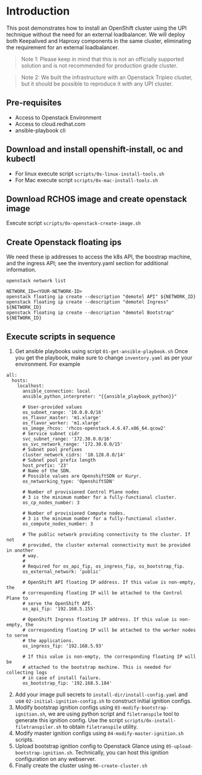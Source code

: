 # Introduction
This post demonstrates how to install an OpenShift cluster using the UPI technique without the need for an external loadbalancer. We will deploy both Keepalived and Haproxy components in the same cluster, eliminating the requirement for an external loadbalancer.

> Note 1: Please keep in mind that this is not an officially supported solution and is not recommended for production grade cluster.

> Note 2: We built the infrastructure with an Openstack Tripleo cluster, but it should be possible to reproduce it with any UPI cluster.

## Pre-requisites
- Access to Openstack Environment
- Access to cloud.redhat.com
- ansible-playbook cli

## Download and install openshift-install, oc and kubectl
- For linux execute script `scripts/0x-linux-install-tools.sh`
- For Mac execute script `scripts/0x-mac-install-tools.sh`

## Download RCHOS image and create openstack image
Execute script `scripts/0x-openstack-create-image.sh`

## Create Openstack floating ips
We need these ip addresses to access the k8s API, the boostrap machine, and the ingress API; see the inventory.yaml section for additional information.

```
openstack network list

NETWORK_ID=<YOUR-NETWORK-ID>
openstack floating ip create --description "demotel API" ${NETWORK_ID}
openstack floating ip create --description "demotel Ingress" ${NETWORK_ID}
openstack floating ip create --description "demotel Bootstrap" ${NETWORK_ID}
```

## Execute scripts in sequence

1. Get ansible playbooks using script `01-get-ansible-playbook.sh`
Once you get the playbook, make sure to change `inventory.yaml` as per your environment. For example
```
all:
  hosts:
    localhost:
      ansible_connection: local
      ansible_python_interpreter: "{{ansible_playbook_python}}"

      # User-provided values
      os_subnet_range: '10.0.0.0/16'
      os_flavor_master: 'm1.xlarge'
      os_flavor_worker: 'm1.xlarge'
      os_image_rhcos: 'rhcos-openstack.4.6.47.x86_64.qcow2'
      # Service subnet cidr
      svc_subnet_range: '172.30.0.0/16'
      os_svc_network_range: '172.30.0.0/15'
      # Subnet pool prefixes
      cluster_network_cidrs: '10.128.0.0/14'
      # Subnet pool prefix length
      host_prefix: '23'
      # Name of the SDN.
      # Possible values are OpenshiftSDN or Kuryr.
      os_networking_type: 'OpenshiftSDN'

      # Number of provisioned Control Plane nodes
      # 3 is the minimum number for a fully-functional cluster.
      os_cp_nodes_number: 3

      # Number of provisioned Compute nodes.
      # 3 is the minimum number for a fully-functional cluster.
      os_compute_nodes_number: 3

      # The public network providing connectivity to the cluster. If not
      # provided, the cluster external connectivity must be provided in another
      # way.
      #
      # Required for os_api_fip, os_ingress_fip, os_bootstrap_fip.
      os_external_network: 'public'

      # OpenShift API floating IP address. If this value is non-empty, the
      # corresponding floating IP will be attached to the Control Plane to
      # serve the OpenShift API.
      os_api_fip: '192.168.5.155'

      # OpenShift Ingress floating IP address. If this value is non-empty, the
      # corresponding floating IP will be attached to the worker nodes to serve
      # the applications.
      os_ingress_fip: '192.168.5.93'

      # If this value is non-empty, the corresponding floating IP will be
      # attached to the bootstrap machine. This is needed for collecting logs
      # in case of install failure.
      os_bootstrap_fip: '192.168.5.184'
```

2. Add your image pull secrets to `install-dir/install-config.yaml` and use `02-initial-ignition-config.sh` to construct initial ignition configs.
3. Modify bootstrap ignition configs using `03-modify-bootstrap-ignition.sh`, we are using python script and `filetranspile` tool to generate this ignition config. Use the script  `scripts/0x-install-filetranspiler.sh` to obtain `filetranspile` utility.
4. Modify master ignition configs using `04-modify-master-ignition.sh` scripts.
5. Upload bootstrap ignition config to Openstack Glance using `05-upload-bootstrap-ignition.sh`. Technically, you can host this ignition configuration on any webserver.
6. Finally create the cluster using `06-create-cluster.sh`